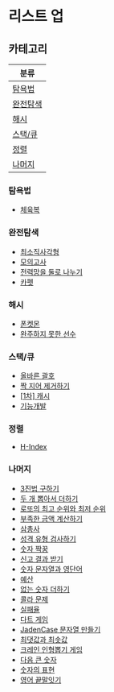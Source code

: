 # 리스트 업

## 카테고리

| 분류                  |
| --------------------- |
| [탐욕법](#탐욕법)     |
| [완전탐색](#완전탐색) |
| [해시](#해시)         |
| [스택/큐](#스택큐)    |
| [정렬](#정렬)         |
| [나머지](#나머지)     |

### 탐욕법

- [체육복](https://github.com/taeyoungs/algorithm/tree/main/quiz/%EC%B2%B4%EC%9C%A1%EB%B3%B5)

### 완전탐색

- [최소직사각형](https://github.com/taeyoungs/algorithm/tree/main/quiz/%EC%B5%9C%EC%86%8C%EC%A7%81%EC%82%AC%EA%B0%81%ED%98%95)
- [모의고사](https://github.com/taeyoungs/algorithm/tree/main/quiz/%EB%AA%A8%EC%9D%98%EA%B3%A0%EC%82%AC)
- [전력망을 둘로 나누기](https://github.com/taeyoungs/algorithm/tree/main/quiz/%EC%A0%84%EB%A0%A5%EB%A7%9D%EC%9D%84%20%EB%91%98%EB%A1%9C%20%EB%82%98%EB%88%84%EA%B8%B0)
- [카펫](https://github.com/taeyoungs/algorithm/tree/main/quiz/%EC%B9%B4%ED%8E%AB)

### 해시

- [폰켓몬](https://github.com/taeyoungs/algorithm/tree/main/quiz/%ED%8F%B0%EC%BC%93%EB%AA%AC)
- [완주하지 못한 선수](https://github.com/taeyoungs/algorithm/tree/main/quiz/%EC%99%84%EC%A3%BC%ED%95%98%EC%A7%80%20%EB%AA%BB%ED%95%9C%20%EC%84%A0%EC%88%98)

### 스택/큐

- [올바른 괄호](https://github.com/taeyoungs/algorithm/tree/main/quiz/%EC%98%AC%EB%B0%94%EB%A5%B8%20%EA%B4%84%ED%98%B8)
- [짝 지어 제거하기](https://github.com/taeyoungs/algorithm/tree/main/quiz/%EC%A7%9D%20%EC%A7%80%EC%96%B4%20%EC%A0%9C%EA%B1%B0%ED%95%98%EA%B8%B0)
- [[1차] 캐시](https://github.com/taeyoungs/algorithm/tree/main/quiz/%5B1%EC%B0%A8%5D%20%EC%BA%90%EC%8B%9C)
- [기능개발](https://github.com/taeyoungs/algorithm/tree/main/quiz/%EA%B8%B0%EB%8A%A5%EA%B0%9C%EB%B0%9C)

### 정렬

- [H-Index](https://github.com/taeyoungs/algorithm/tree/main/quiz/H-Index)

### 나머지

- [3진법 구하기](https://github.com/taeyoungs/algorithm/tree/main/quiz/3%EC%A7%84%EC%A0%91%20%EA%B5%AC%ED%95%98%EA%B8%B0)
- [두 개 뽑아서 더하기](https://github.com/taeyoungs/algorithm/tree/main/quiz/%EB%91%90%20%EA%B0%9C%20%EB%BD%91%EC%95%84%EC%84%9C%20%EB%8D%94%ED%95%98%EA%B8%B0)
- [로또의 최고 순위와 최저 순위](https://github.com/taeyoungs/algorithm/tree/main/quiz/%EB%A1%9C%EB%98%90%EC%9D%98%20%EC%B5%9C%EA%B3%A0%20%EC%88%9C%EC%9C%84%EC%99%80%20%EC%B5%9C%EC%A0%80%20%EC%88%9C%EC%9C%84)
- [부족한 금액 계산하기](https://github.com/taeyoungs/algorithm/tree/main/quiz/%EB%B6%80%EC%A1%B1%ED%95%9C%20%EA%B8%88%EC%95%A1%20%EA%B3%84%EC%82%B0%ED%95%98%EA%B8%B0)
- [삼총사](https://github.com/taeyoungs/algorithm/tree/main/quiz/%EC%82%BC%EC%B4%9D%EC%82%AC)
- [성격 유형 검사하기](https://github.com/taeyoungs/algorithm/tree/main/quiz/%EC%84%B1%EA%B2%A9%20%EC%9C%A0%ED%98%95%20%EA%B2%80%EC%82%AC%ED%95%98%EA%B8%B0)
- [숫자 짝꿍](https://github.com/taeyoungs/algorithm/tree/main/quiz/%EC%88%AB%EC%9E%90%20%EC%A7%9D%EA%BF%8D)
- [신고 결과 받기](https://github.com/taeyoungs/algorithm/tree/main/quiz/%EC%8B%A0%EA%B3%A0%20%EA%B2%B0%EA%B3%BC%20%EB%B0%9B%EA%B8%B0)
- [숫자 문자열과 영단어](https://github.com/taeyoungs/algorithm/tree/main/quiz/%EC%88%AB%EC%9E%90%20%EB%AC%B8%EC%9E%90%EC%97%B4%EA%B3%BC%20%EC%98%81%EB%8B%A8%EC%96%B4)
- [예산](https://github.com/taeyoungs/algorithm/tree/main/quiz/%EC%98%88%EC%82%B0)
- [없는 숫자 더하기](https://github.com/taeyoungs/algorithm/tree/main/quiz/%EC%97%86%EB%8A%94%20%EC%88%AB%EC%9E%90%20%EB%8D%94%ED%95%98%EA%B8%B0)
- [콜라 문제](https://github.com/taeyoungs/algorithm/tree/main/quiz/%EC%BD%9C%EB%9D%BC%20%EB%AC%B8%EC%A0%9C)
- [실패율](https://github.com/taeyoungs/algorithm/tree/main/quiz/%EC%8B%A4%ED%8C%A8%EC%9C%A8)
- [다트 게임](https://github.com/taeyoungs/algorithm/tree/main/quiz/%EB%8B%A4%ED%8A%B8%20%EA%B2%8C%EC%9E%84)
- [JadenCase 문자열 만들기](https://github.com/taeyoungs/algorithm/tree/main/quiz/JadenCase%20%EB%AC%B8%EC%9E%90%EC%97%B4%20%EB%A7%8C%EB%93%A4%EA%B8%B0)
- [최댓값과 최솟값](https://github.com/taeyoungs/algorithm/tree/main/quiz/%EC%B5%9C%EB%8C%93%EA%B0%92%EA%B3%BC%20%EC%B5%9C%EC%86%9F%EA%B0%92)
- [크레인 인형뽑기 게임](https://github.com/taeyoungs/algorithm/tree/main/quiz/%ED%81%AC%EB%A0%88%EC%9D%B8%20%EC%9D%B8%ED%98%95%EB%BD%91%EA%B8%B0%20%EA%B2%8C%EC%9E%84)
- [다음 큰 숫자](https://github.com/taeyoungs/algorithm/tree/main/quiz/%EB%8B%A4%EC%9D%8C%20%ED%81%B0%20%EC%88%AB%EC%9E%90)
- [숫자의 표현](https://github.com/taeyoungs/algorithm/tree/main/quiz/%EC%88%AB%EC%9E%90%EC%9D%98%20%ED%91%9C%ED%98%84)
- [영어 끝말잇기](https://github.com/taeyoungs/algorithm/tree/main/quiz/%EC%98%81%EC%96%B4%20%EB%81%9D%EB%A7%90%EC%9E%87%EA%B8%B0)

